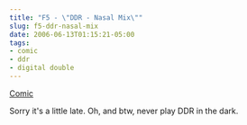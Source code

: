 ```yaml
---
title: "F5 - \"DDR - Nasal Mix\""
slug: f5-ddr-nasal-mix
date: 2006-06-13T01:15:21-05:00
tags:
- comic
- ddr
- digital double
---
```

[Comic](http://digitaldouble.smackjeeves.com/comics/54181/)

Sorry it's a little late. Oh, and btw, never play DDR in the dark.
